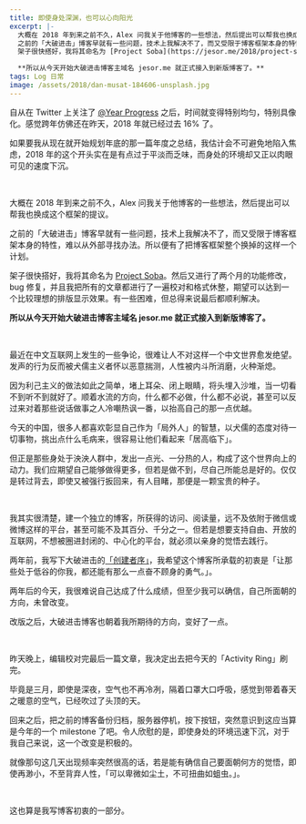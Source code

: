 ```yaml
---
title: 即使身处深渊，也可以心向阳光
excerpt: |-
  大概在 2018 年到来之前不久，Alex 问我关于他博客的一些想法，然后提出可以帮我也换成这个框架的提议。  
  之前的「大破进击」博客早就有一些问题，技术上我解决不了，而又受限于博客框架本身的特性，难以从外部寻找办法。所以便有了把博客框架整个换掉的这样一个计划。<br>
  架子很快搭好，我将其命名为 [Project Soba](https://jesor.me/2018/project-soba/)。然后又进行了两个月的功能修改，bug 修复，并且我把所有的文章都进行了一遍校对和格式休整，期望可以达到一个比较理想的排版显示效果。有一些困难，但总得来说最后都顺利解决。

  **所以从今天开始大破进击博客主域名 jesor.me 就正式接入到新版博客了。**
tags: Log 日常
image: /assets/2018/dan-musat-184606-unsplash.jpg
---
```


自从在 Twitter 上关注了 [@Year Progress](https://twitter.com/year_progress) 之后，时间就变得特别均匀，特别具像化。感觉跨年仿佛还在昨天，2018 年就已经过去 16% 了。

如果要我从现在就开始规划年底的那一篇年度之总结，我估计会不可避免地陷入焦虑，2018 年的这个开头实在是有点过于平淡而乏味，而身处的环境却又正以肉眼可见的速度下沉。

<br>

大概在 2018 年到来之前不久，Alex 问我关于他博客的一些想法，然后提出可以帮我也换成这个框架的提议。

之前的「大破进击」博客早就有一些问题，技术上我解决不了，而又受限于博客框架本身的特性，难以从外部寻找办法。所以便有了把博客框架整个换掉的这样一个计划。

架子很快搭好，我将其命名为 [Project Soba](/2018/project-soba/)。然后又进行了两个月的功能修改，bug 修复，并且我把所有的文章都进行了一遍校对和格式休整，期望可以达到一个比较理想的排版显示效果。有一些困难，但总得来说最后都顺利解决。

**所以从今天开始大破进击博客主域名 jesor.me 就正式接入到新版博客了。**

<br>

最近在中文互联网上发生的一些争论，很难让人不对这样一个中文世界愈发绝望。发声的行为反而被犬儒主义者怀以恶意揣测，人性被内斗所消磨，火种渐熄。

因为利己主义的做法如此之简单，堵上耳朵、闭上眼睛，将头埋入沙堆，当一切看不到听不到就好了。顺着水流的方向，什么都不必做，什么都不必说，甚至可以反过来对着那些说话做事之人冷嘲热讽一番，以抬高自己的那一点优越。

今天的中国，很多人都喜欢彰显自己作为「局外人」的智慧，以犬儒的态度对待一切事物，挑出点什么毛病来，很容易让他们看起来「居高临下」。

但正是那些身处于泱泱人群中，发出一点光、一分热的人，构成了这个世界向上的动力。我们应期望自己能够做得更多，但若是做不到，尽自己所能总是好的。仅仅是转过背去，即使又被强行扳回来，有人目睹，那便是一颗宝贵的种子。

<br>

我其实很清楚，建一个独立的博客，所获得的访问、阅读量，远不及依附于微信或微博这样的平台，甚至可能不及其百分、千分之一。但若是想要支持自由、开放的互联网，不想被圈进封闭的、中心化的平台，就必须以亲身的觉悟去践行。

两年前，我写下大破进击的[「创建者序」](/2015/preface-by-jesse/)，我希望这个博客所承载的初衷是「让那些处于低谷的你我，都还能有那么一点奋不顾身的勇气。」。

两年后的今天，我很难说自己达成了什么成绩，但至少我可以确信，自己所面朝的方向，未曾改变。

改版之后，大破进击博客也朝着我所期待的方向，变好了一点。

<br>

昨天晚上，编辑校对完最后一篇文章，我决定出去把今天的「Activity Ring」刷完。

毕竟是三月，即使是深夜，空气也不再冷冽，隔着口罩大口呼吸，感觉到带着春天之暖意的空气，已经吹过了头顶的天。

回来之后，把之前的博客备份归档，服务器停机，按下按钮，突然意识到这应当算是今年的一个 milestone 了吧。令人欣慰的是，即使身处的环境迅速下沉，对于我自己来说，这一个改变是积极的。

就像那句这几天出现频率突然很高的话，若是能有确信自己要面朝何方的觉悟，即使再渺小，不至背弃人性，「可以卑微如尘土，不可扭曲如蛆虫。」。

<br>

这也算是我写博客初衷的一部分。
